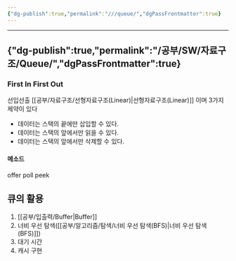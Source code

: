 ```yaml
---
{"dg-publish":true,"permalink":"///queue/","dgPassFrontmatter":true}
---
```



---
{"dg-publish":true,"permalink":"/공부/SW/자료구조/Queue/","dgPassFrontmatter":true}
---

### First In First Out
선입선출
[[공부/자료구조/선형자료구조(Linear)\|선형자료구조(Linear)]] 이며 3가지 제약이 있다

- 데이터는 스택의 끝에만 삽입할 수 있다.
- 데이터는 스택의 앞에서만 읽을 수 있다.
- 데이터는 스택의 앞에서만 삭제할 수 있다.

#### 메소드
offer
poll
peek

## 큐의 활용
1. [[공부/입출력/Buffer\|Buffer]]
2. 너비 우선 탐색([[공부/알고리즘/탐색/너비 우선 탐색(BFS)\|너비 우선 탐색(BFS)]])
3. 대기 시간
4. 캐시 구현